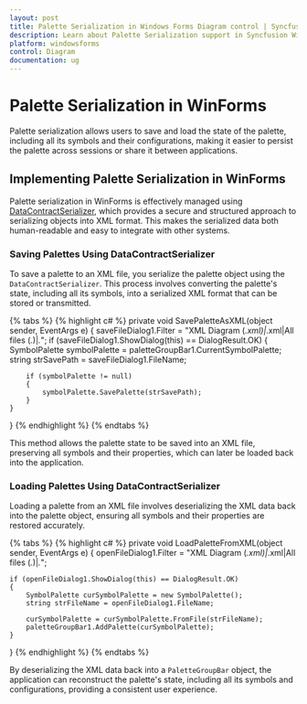 ```yaml
---
layout: post
title: Palette Serialization in Windows Forms Diagram control | Syncfusion
description: Learn about Palette Serialization support in Syncfusion Windows Forms Diagram control and more details.
platform: windowsforms
control: Diagram
documentation: ug
---
```


# Palette Serialization in WinForms

Palette serialization allows users to save and load the state of the palette, including all its symbols and their configurations, making it easier to persist the palette across sessions or share it between applications.

## Implementing Palette Serialization in WinForms

Palette serialization in WinForms is effectively managed using [DataContractSerializer](https://learn.microsoft.com/en-us/dotnet/api/system.runtime.serialization.datacontractserializer?view=net-8.0), which provides a secure and structured approach to serializing objects into XML format. This makes the serialized data both human-readable and easy to integrate with other systems.

### Saving Palettes Using DataContractSerializer

To save a palette to an XML file, you serialize the palette object using the `DataContractSerializer`. This process involves converting the palette's state, including all its symbols, into a serialized XML format that can be stored or transmitted.

{% tabs %}
{% highlight c# %}
private void SavePaletteAsXML(object sender, EventArgs e)
{
    saveFileDialog1.Filter = "XML Diagram (*.xml)|*.xml|All files (*.*)|*.*";
    if (saveFileDialog1.ShowDialog(this) == DialogResult.OK)
    {
        SymbolPalette symbolPalette = paletteGroupBar1.CurrentSymbolPalette;
        string strSavePath = saveFileDialog1.FileName;

        if (symbolPalette != null)
        {
            symbolPalette.SavePalette(strSavePath);
        }
    }
}
{% endhighlight %}
{% endtabs %}

This method allows the palette state to be saved into an XML file, preserving all symbols and their properties, which can later be loaded back into the application.

### Loading Palettes Using DataContractSerializer

Loading a palette from an XML file involves deserializing the XML data back into the palette object, ensuring all symbols and their properties are restored accurately.

{% tabs %}
{% highlight c# %}
private void LoadPaletteFromXML(object sender, EventArgs e)
{
    openFileDialog1.Filter = "XML Diagram (*.xml)|*.xml|All files (*.*)|*.*";

    if (openFileDialog1.ShowDialog(this) == DialogResult.OK)
    {
        SymbolPalette curSymbolPalette = new SymbolPalette();
        string strFileName = openFileDialog1.FileName;

        curSymbolPalette = curSymbolPalette.FromFile(strFileName);
        paletteGroupBar1.AddPalette(curSymbolPalette);
    }
}
{% endhighlight %}
{% endtabs %}

By deserializing the XML data back into a `PaletteGroupBar` object, the application can reconstruct the palette's state, including all its symbols and configurations, providing a consistent user experience.

